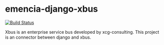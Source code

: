 # emencia-django-xbus

[![Build Status](https://travis-ci.org/emencia/emencia-django-xbus.svg?branch=master)](https://travis-ci.org/emencia/emencia-django-xbus)

Xbus is an enterprise service bus developed by xcg-consulting. This project is
an connector between django and xbus.
